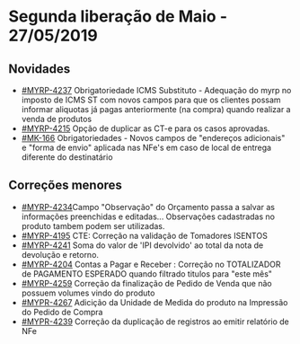 # Segunda liberação de Maio - 27/05/2019

## Novidades
* [#MYRP-4237](https://devmyrp.atlassian.net/browse/MYRP-4237) Obrigatoriedade ICMS Substituto - Adequação do myrp no imposto de ICMS ST com novos campos para que os clientes possam informar aliquotas já pagas anteriormente (na compra) quando realizar a venda de produtos 
* [#MYRP-4215](https://devmyrp.atlassian.net/browse/MYRP-4215) Opção de duplicar as CT-e para os casos aprovadas.
* [#MK-166](https://devmyrp.atlassian.net/browse/MK-166) Obrigatoriedades - Novos campos de "endereços adicionais" e "forma de envio" aplicada nas NFe's em caso de local de entrega diferente do destinatário 


## Correções menores
* [#MYRP-4234](https://devmyrp.atlassian.net/browse/MYRP-4234)Campo "Observação" do Orçamento passa a salvar as informações preenchidas e editadas... Observações cadastradas no produto tambem podem ser utilizadas.
* [#MYRP-4195](https://devmyrp.atlassian.net/browse/MYRP-4195) CTE: Correção na validação de Tomadores ISENTOS 
* [#MYRP-4241](https://devmyrp.atlassian.net/browse/MYRP-4241) Soma do valor de 'IPI devolvido' <vIPIDevol> ao total da nota de devolução e retorno.
* [#MYRP-4204](https://devmyrp.atlassian.net/browse/MYRP-4204) Contas a Pagar e Receber : Correção no TOTALIZADOR de PAGAMENTO ESPERADO quando filtrado titulos para "este mês" 
* [#MYRP-4259](https://devmyrp.atlassian.net/browse/MYRP-4259) Correção da finalização de Pedido de Venda que não possuem volumes vindo do produto
* [#MYPR-4267](https://devmyrp.atlassian.net/browse/MYPR-4267) Adicição da Unidade de Medida do produto na Impressão do Pedido de Compra
* [#MYPR-4239](https://devmyrp.atlassian.net/browse/MYPR-4239) Correção da duplicação de registros ao emitir relatório de NFe

